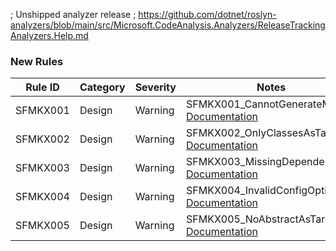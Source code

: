 ﻿; Unshipped analyzer release
; https://github.com/dotnet/roslyn-analyzers/blob/main/src/Microsoft.CodeAnalysis.Analyzers/ReleaseTrackingAnalyzers.Help.md

### New Rules

Rule ID | Category | Severity | Notes
--------|----------|----------|--------------------
SFMKX001 |  Design  |  Warning | SFMKX001_CannotGenerateMocks, [Documentation](https://github.com/Bungalow64/SlowFox/blob/main/src/SlowFox.UnitTestMocks.xUnit/Documentation/RuleDocumentation.md)
SFMKX002 |  Design  |  Warning | SFMKX002_OnlyClassesAsTarget, [Documentation](https://github.com/Bungalow64/SlowFox/blob/main/src/SlowFox.UnitTestMocks.xUnit/Documentation/RuleDocumentation.md)
SFMKX003 |  Design  |  Warning | SFMKX003_MissingDependency, [Documentation](https://github.com/Bungalow64/SlowFox/blob/main/src/SlowFox.UnitTestMocks.xUnit/Documentation/RuleDocumentation.md)
SFMKX004 |  Design  |  Warning | SFMKX004_InvalidConfigOption, [Documentation](https://github.com/Bungalow64/SlowFox/blob/main/src/SlowFox.UnitTestMocks.xUnit/Documentation/RuleDocumentation.md)
SFMKX005 |  Design  |  Warning | SFMKX005_NoAbstractAsTarget, [Documentation](https://github.com/Bungalow64/SlowFox/blob/main/src/SlowFox.UnitTestMocks.xUnit/Documentation/RuleDocumentation.md)
